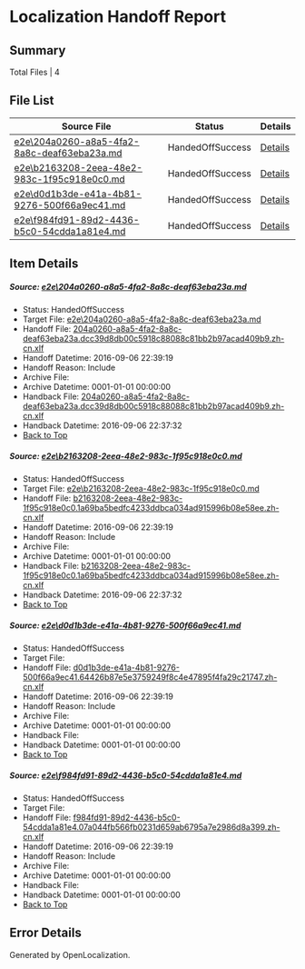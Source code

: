 # <a name='report-top'></a> Localization Handoff Report

## Summary
 Total Files | 4

## File List
 Source File | Status | Details 
 ----------- | ------ | ------- 
 [e2e\204a0260-a8a5-4fa2-8a8c-deaf63eba23a.md](https://github.com/OpenLocalizationTestOrg/ol-test0/blob/337b1650104bd5066e9cf5594eef5269d5f8573d/e2e/204a0260-a8a5-4fa2-8a8c-deaf63eba23a.md) | HandedOffSuccess | [Details](#9a22a6ba12328d8d0b182b2c6985d0125155819a2)
 [e2e\b2163208-2eea-48e2-983c-1f95c918e0c0.md](https://github.com/OpenLocalizationTestOrg/ol-test0/blob/337b1650104bd5066e9cf5594eef5269d5f8573d/e2e/b2163208-2eea-48e2-983c-1f95c918e0c0.md) | HandedOffSuccess | [Details](#bae23a1120e449f3b85961c8cef77ecb1354971b4)
 [e2e\d0d1b3de-e41a-4b81-9276-500f66a9ec41.md](https://github.com/OpenLocalizationTestOrg/ol-test0/blob/efebf21c55e30d80a9cde83b0bc13e513b3aeb34/e2e/d0d1b3de-e41a-4b81-9276-500f66a9ec41.md) | HandedOffSuccess | [Details](#ba6f0eec9b13d3314f1e2bbcee4266d55631f5215)
 [e2e\f984fd91-89d2-4436-b5c0-54cdda1a81e4.md](https://github.com/OpenLocalizationTestOrg/ol-test0/blob/efebf21c55e30d80a9cde83b0bc13e513b3aeb34/e2e/f984fd91-89d2-4436-b5c0-54cdda1a81e4.md) | HandedOffSuccess | [Details](#0450b4d8f07c6e4aa5d9700b977bffacf3e03b776)

## Item Details
##### <a name='9a22a6ba12328d8d0b182b2c6985d0125155819a2'></a> Source: [e2e\204a0260-a8a5-4fa2-8a8c-deaf63eba23a.md](https://github.com/OpenLocalizationTestOrg/ol-test0/blob/337b1650104bd5066e9cf5594eef5269d5f8573d/e2e/204a0260-a8a5-4fa2-8a8c-deaf63eba23a.md)
* Status: HandedOffSuccess
* Target File: [e2e\204a0260-a8a5-4fa2-8a8c-deaf63eba23a.md](https://github.com/OpenLocalizationTestOrg/ol-test0-zhcn/blob/4597627d387e10c317ebed0617a326959a1cce80/e2e/204a0260-a8a5-4fa2-8a8c-deaf63eba23a.md)
* Handoff File: [204a0260-a8a5-4fa2-8a8c-deaf63eba23a.dcc39d8db00c5918c88088c81bb2b97acad409b9.zh-cn.xlf](https://github.com/OpenLocalizationTestOrg/ol-test0-handoff/blob/ff0713b49879f9516d5e503c91608756f15dc306/ol-handoff/OpenLocalizationTestOrg/ol-test0-zhcn/ci/low/204a0260-a8a5-4fa2-8a8c-deaf63eba23a.dcc39d8db00c5918c88088c81bb2b97acad409b9.zh-cn.xlf)
* Handoff Datetime: 2016-09-06 22:39:19
* Handoff Reason: Include
* Archive File: 
* Archive Datetime: 0001-01-01 00:00:00
* Handback File: [204a0260-a8a5-4fa2-8a8c-deaf63eba23a.dcc39d8db00c5918c88088c81bb2b97acad409b9.zh-cn.xlf](https://github.com/OpenLocalizationTestOrg/ol-test0-handback/blob/6666e881e6d41b50db3b1b862caaf9e12c5094fd/ol-handback/OpenLocalizationTestOrg/ol-test0-zhcn/ci/high/204a0260-a8a5-4fa2-8a8c-deaf63eba23a.dcc39d8db00c5918c88088c81bb2b97acad409b9.zh-cn.xlf)
* Handback Datetime: 2016-09-06 22:37:32
* [Back to Top](#report-top)

##### <a name='bae23a1120e449f3b85961c8cef77ecb1354971b4'></a> Source: [e2e\b2163208-2eea-48e2-983c-1f95c918e0c0.md](https://github.com/OpenLocalizationTestOrg/ol-test0/blob/337b1650104bd5066e9cf5594eef5269d5f8573d/e2e/b2163208-2eea-48e2-983c-1f95c918e0c0.md)
* Status: HandedOffSuccess
* Target File: [e2e\b2163208-2eea-48e2-983c-1f95c918e0c0.md](https://github.com/OpenLocalizationTestOrg/ol-test0-zhcn/blob/4597627d387e10c317ebed0617a326959a1cce80/e2e/b2163208-2eea-48e2-983c-1f95c918e0c0.md)
* Handoff File: [b2163208-2eea-48e2-983c-1f95c918e0c0.1a69ba5bedfc4233ddbca034ad915996b08e58ee.zh-cn.xlf](https://github.com/OpenLocalizationTestOrg/ol-test0-handoff/blob/ff0713b49879f9516d5e503c91608756f15dc306/ol-handoff/OpenLocalizationTestOrg/ol-test0-zhcn/ci/low/b2163208-2eea-48e2-983c-1f95c918e0c0.1a69ba5bedfc4233ddbca034ad915996b08e58ee.zh-cn.xlf)
* Handoff Datetime: 2016-09-06 22:39:19
* Handoff Reason: Include
* Archive File: 
* Archive Datetime: 0001-01-01 00:00:00
* Handback File: [b2163208-2eea-48e2-983c-1f95c918e0c0.1a69ba5bedfc4233ddbca034ad915996b08e58ee.zh-cn.xlf](https://github.com/OpenLocalizationTestOrg/ol-test0-handback/blob/6666e881e6d41b50db3b1b862caaf9e12c5094fd/ol-handback/OpenLocalizationTestOrg/ol-test0-zhcn/ci/high/b2163208-2eea-48e2-983c-1f95c918e0c0.1a69ba5bedfc4233ddbca034ad915996b08e58ee.zh-cn.xlf)
* Handback Datetime: 2016-09-06 22:37:32
* [Back to Top](#report-top)

##### <a name='ba6f0eec9b13d3314f1e2bbcee4266d55631f5215'></a> Source: [e2e\d0d1b3de-e41a-4b81-9276-500f66a9ec41.md](https://github.com/OpenLocalizationTestOrg/ol-test0/blob/efebf21c55e30d80a9cde83b0bc13e513b3aeb34/e2e/d0d1b3de-e41a-4b81-9276-500f66a9ec41.md)
* Status: HandedOffSuccess
* Target File: 
* Handoff File: [d0d1b3de-e41a-4b81-9276-500f66a9ec41.64426b87e5e3759249f8c4e47895f4fa29c21747.zh-cn.xlf](https://github.com/OpenLocalizationTestOrg/ol-test0-handoff/blob/ff0713b49879f9516d5e503c91608756f15dc306/ol-handoff/OpenLocalizationTestOrg/ol-test0-zhcn/ci/low/d0d1b3de-e41a-4b81-9276-500f66a9ec41.64426b87e5e3759249f8c4e47895f4fa29c21747.zh-cn.xlf)
* Handoff Datetime: 2016-09-06 22:39:19
* Handoff Reason: Include
* Archive File: 
* Archive Datetime: 0001-01-01 00:00:00
* Handback File: 
* Handback Datetime: 0001-01-01 00:00:00
* [Back to Top](#report-top)

##### <a name='0450b4d8f07c6e4aa5d9700b977bffacf3e03b776'></a> Source: [e2e\f984fd91-89d2-4436-b5c0-54cdda1a81e4.md](https://github.com/OpenLocalizationTestOrg/ol-test0/blob/efebf21c55e30d80a9cde83b0bc13e513b3aeb34/e2e/f984fd91-89d2-4436-b5c0-54cdda1a81e4.md)
* Status: HandedOffSuccess
* Target File: 
* Handoff File: [f984fd91-89d2-4436-b5c0-54cdda1a81e4.07a044fb566fb0231d659ab6795a7e2986d8a399.zh-cn.xlf](https://github.com/OpenLocalizationTestOrg/ol-test0-handoff/blob/ff0713b49879f9516d5e503c91608756f15dc306/ol-handoff/OpenLocalizationTestOrg/ol-test0-zhcn/ci/low/f984fd91-89d2-4436-b5c0-54cdda1a81e4.07a044fb566fb0231d659ab6795a7e2986d8a399.zh-cn.xlf)
* Handoff Datetime: 2016-09-06 22:39:19
* Handoff Reason: Include
* Archive File: 
* Archive Datetime: 0001-01-01 00:00:00
* Handback File: 
* Handback Datetime: 0001-01-01 00:00:00
* [Back to Top](#report-top)


## Error Details

Generated by OpenLocalization.
